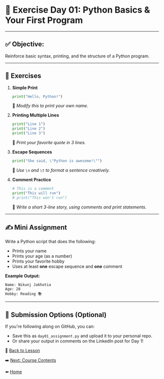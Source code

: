 
# 📘 Exercise Day 01: Python Basics & Your First Program

---

## ✅ Objective:
Reinforce basic syntax, printing, and the structure of a Python program.

---

## 🧠 Exercises

1. **Simple Print**
   ```python
   print("Hello, Python!")
   ```
   🔹 *Modify this to print your own name.*

2. **Printing Multiple Lines**
   ```python
   print("Line 1")
   print("Line 2")
   print("Line 3")
   ```
   🔹 *Print your favorite quote in 3 lines.*

3. **Escape Sequences**
   ```python
   print("She said, \"Python is awesome!\"")
   ```
   🔹 *Use `\n` and `\t` to format a sentence creatively.*

4. **Comment Practice**
   ```python
   # This is a comment
   print("This will run")
   # print("This won't run")
   ```
   🔹 *Write a short 3-line story, using comments and print statements.*

---

## ✍️ Mini Assignment

Write a Python script that does the following:

- Prints your name
- Prints your age (as a number)
- Prints your favorite hobby
- Uses at least **one** escape sequence and **one** comment

**Example Output:**
```
Name: Nikunj Jakhotia
Age: 28
Hobby: Reading 📚
```

---

## 🔄 Submission Options (Optional)

If you're following along on GitHub, you can:
- Save this as `day01_assignment.py` and upload it to your personal repo.
- Or share your output in comments on the LinkedIn post for Day 1!

🧠 [Back to Lesson](./lesson.md)

➡️ [Next: Course Contents](../CourseContents.md)

⬅️ [Home](../index.md)
